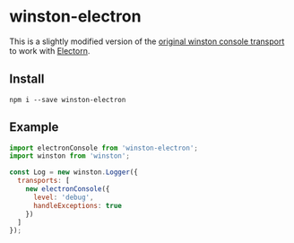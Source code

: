 # winston-electron

This is a slightly modified version of the [original winston console transport](https://github.com/winstonjs/winston/blob/master/lib/winston/transports/console.js) to work with [Electorn](https://github.com/electron/electron).

## Install

```
npm i --save winston-electron
```

## Example

```javascript
import electronConsole from 'winston-electron';
import winston from 'winston';

const Log = new winston.Logger({
  transports: [
    new electronConsole({
      level: 'debug',
      handleExceptions: true
    })
  ]
});

````
